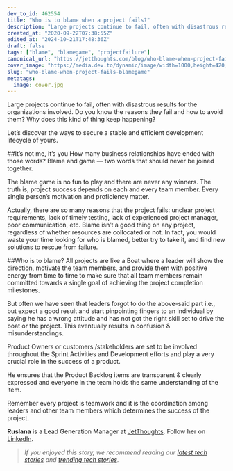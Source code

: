 ```yaml
---
dev_to_id: 462554
title: "Who is to blame when a project fails?"
description: "Large projects continue to fail, often with disastrous results for the organizations involved. Do you..."
created_at: "2020-09-22T07:38:55Z"
edited_at: "2024-10-21T17:48:36Z"
draft: false
tags: ["blame", "blamegame", "projectfailure"]
canonical_url: "https://jetthoughts.com/blog/who-blame-when-project-fails-blamegame/"
cover_image: "https://media.dev.to/dynamic/image/width=1000,height=420,fit=cover,gravity=auto,format=auto/https%3A%2F%2Fmedia.dev.to%2Fcdn-cgi%2Fimage%2Fwidth%3D1000%2Cheight%3D420%2Cfit%3Dcover%2Cgravity%3Dauto%2Cformat%3Dauto%2Fhttps%253A%252F%252Fdev-to-uploads.s3.amazonaws.com%252Fi%252F38e6anewxdyto08iy9zl.jpg"
slug: "who-blame-when-project-fails-blamegame"
metatags:
  image: cover.jpg
---
```

Large projects continue to fail, often with disastrous results for the organizations involved. Do you know the reasons they fail and how to avoid them? Why does this kind of thing keep happening?

Let’s discover the ways to secure a stable and efficient development lifecycle of yours.

##It’s not me, it’s you
How many business relationships have ended with those words? Blame and game — two words that should never be joined together.

The blame game is no fun to play and there are never any winners. The truth is, project success depends on each and every team member. Every single person’s motivation and proficiency matter.

Actually, there are so many reasons that the project fails: unclear project requirements, lack of timely testing, lack of experienced project manager, poor communication, etc. Blame isn’t a good thing on any project, regardless of whether resources are collocated or not. In fact, you would waste your time looking for who is blamed, better try to take it, and find new solutions to rescue from failure.

##Who is to blame?
All projects are like a Boat where a leader will show the direction, motivate the team members, and provide them with positive energy from time to time to make sure that all team members remain committed towards a single goal of achieving the project completion milestones.

But often we have seen that leaders forgot to do the above-said part i.e., but expect a good result and start pinpointing fingers to an individual by saying he has a wrong attitude and has not got the right skill set to drive the boat or the project. This eventually results in confusion & misunderstandings.

Product Owners or customers /stakeholders are set to be involved throughout the Sprint Activities and Development efforts and play a very crucial role in the success of a product.

He ensures that the Product Backlog items are transparent & clearly expressed and everyone in the team holds the same understanding of the item.

Remember every project is teamwork and it is the coordination among leaders and other team members which determines the success of the project.

**Ruslana** is a Lead Generation Manager at [JetThoughts](https://www.jetthoughts.com/). Follow her on [LinkedIn](https://www.linkedin.com/in/ruslana-brykaliuk-970016135/).
>  *If you enjoyed this story, we recommend reading our [latest tech stories](https://jtway.co/latest) and [trending tech stories](https://jtway.co/trending).*